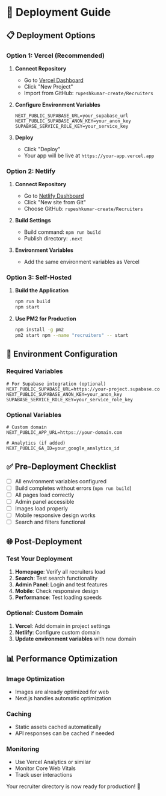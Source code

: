 # 🚀 Deployment Guide

## 📋 **Deployment Options**

### **Option 1: Vercel (Recommended)**

1. **Connect Repository**
   - Go to [Vercel Dashboard](https://vercel.com)
   - Click "New Project"
   - Import from GitHub: `rupeshkumar-create/Recruiters`

2. **Configure Environment Variables**
   ```
   NEXT_PUBLIC_SUPABASE_URL=your_supabase_url
   NEXT_PUBLIC_SUPABASE_ANON_KEY=your_anon_key
   SUPABASE_SERVICE_ROLE_KEY=your_service_key
   ```

3. **Deploy**
   - Click "Deploy"
   - Your app will be live at `https://your-app.vercel.app`

### **Option 2: Netlify**

1. **Connect Repository**
   - Go to [Netlify Dashboard](https://netlify.com)
   - Click "New site from Git"
   - Choose GitHub: `rupeshkumar-create/Recruiters`

2. **Build Settings**
   - Build command: `npm run build`
   - Publish directory: `.next`

3. **Environment Variables**
   - Add the same environment variables as Vercel

### **Option 3: Self-Hosted**

1. **Build the Application**
   ```bash
   npm run build
   npm start
   ```

2. **Use PM2 for Production**
   ```bash
   npm install -g pm2
   pm2 start npm --name "recruiters" -- start
   ```

## 🔧 **Environment Configuration**

### **Required Variables**
```env
# For Supabase integration (optional)
NEXT_PUBLIC_SUPABASE_URL=https://your-project.supabase.co
NEXT_PUBLIC_SUPABASE_ANON_KEY=your_anon_key
SUPABASE_SERVICE_ROLE_KEY=your_service_role_key
```

### **Optional Variables**
```env
# Custom domain
NEXT_PUBLIC_APP_URL=https://your-domain.com

# Analytics (if added)
NEXT_PUBLIC_GA_ID=your_google_analytics_id
```

## ✅ **Pre-Deployment Checklist**

- [ ] All environment variables configured
- [ ] Build completes without errors (`npm run build`)
- [ ] All pages load correctly
- [ ] Admin panel accessible
- [ ] Images load properly
- [ ] Mobile responsive design works
- [ ] Search and filters functional

## 🌐 **Post-Deployment**

### **Test Your Deployment**
1. **Homepage**: Verify all recruiters load
2. **Search**: Test search functionality
3. **Admin Panel**: Login and test features
4. **Mobile**: Check responsive design
5. **Performance**: Test loading speeds

### **Optional: Custom Domain**
1. **Vercel**: Add domain in project settings
2. **Netlify**: Configure custom domain
3. **Update environment variables** with new domain

## 📊 **Performance Optimization**

### **Image Optimization**
- Images are already optimized for web
- Next.js handles automatic optimization

### **Caching**
- Static assets cached automatically
- API responses can be cached if needed

### **Monitoring**
- Use Vercel Analytics or similar
- Monitor Core Web Vitals
- Track user interactions

Your recruiter directory is now ready for production! 🎉